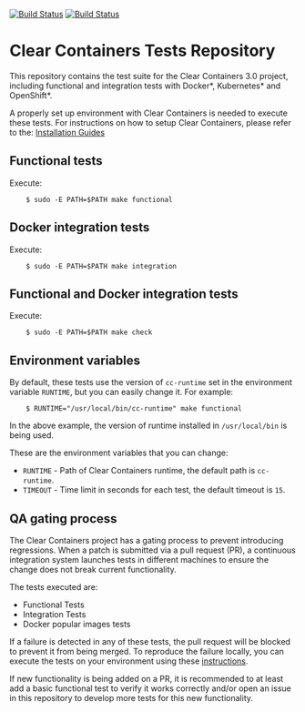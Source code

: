 [![Build Status](http://cc-jenkins-ci.westus2.cloudapp.azure.com/job/clear-containers-tests-azure-ubuntu-16-04/badge/icon)](http://cc-jenkins-ci.westus2.cloudapp.azure.com/job/clear-containers-tests-azure-ubuntu-16-04/)
[![Build Status](http://cc-jenkins-ci.westus2.cloudapp.azure.com/job/clear-containers-tests-azure-ubuntu-17-04/badge/icon)](http://cc-jenkins-ci.westus2.cloudapp.azure.com/job/clear-containers-tests-azure-ubuntu-17-04/)

# Clear Containers Tests Repository

This repository contains the test suite for the Clear Containers 3.0 project,
including functional and integration tests with Docker\*, Kubernetes\* and OpenShift\*.

A properly set up environment with Clear Containers is needed to execute
these tests. For instructions on how to setup Clear Containers, please refer to the:
[Installation Guides](https://github.com/clearcontainers/runtime/tree/master/docs)

## Functional tests

Execute:
```
	$ sudo -E PATH=$PATH make functional
```
## Docker integration tests

Execute:
```
	$ sudo -E PATH=$PATH make integration
```

## Functional and Docker integration tests

Execute:
```
	$ sudo -E PATH=$PATH make check
```

## Environment variables

By default, these tests use the version of `cc-runtime` set in the environment
variable `RUNTIME`, but you can easily change it. For example:
```
	$ RUNTIME="/usr/local/bin/cc-runtime" make functional
```
In the above example, the version of runtime installed in `/usr/local/bin` is being used.

These are the environment variables that you can change:

- `RUNTIME` - Path of Clear Containers runtime, the default path is `cc-runtime`.
- `TIMEOUT` - Time limit in seconds for each test, the default timeout is `15`.

## QA gating process

The Clear Containers project has a gating process to prevent introducing regressions.
When a patch is submitted via a pull request (PR), a continuous integration system launches
tests in different machines to ensure the change does not break current functionality.

The tests executed are:
- Functional Tests
- Integration Tests
- Docker popular images tests

If a failure is detected in any of these tests, the pull request will be blocked to prevent
it from being merged. To reproduce the failure locally, you can execute the tests on your 
environment using these [instructions](#functional-and-docker-integration-tests).

If new functionality is being added on a PR, it is recommended to at least add a basic
functional test to verify it works correctly and/or open an issue in this repository to
develop more tests for this new functionality.
